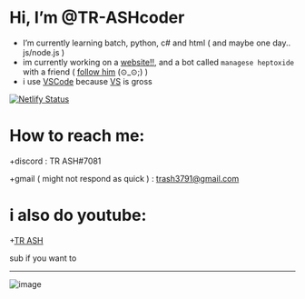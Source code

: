 # Hi, I’m @TR-ASHcoder
- I’m currently learning batch, python, c# and html ( and maybe one day.. js/node.js )
- im currently working on a [website!!](https://deznats.000webhostapp.com/), and a bot called `managese heptoxide` with a friend
( [follow him](https://github.com/ktehllama) (⊙_⊙;) ) 
- i use [VSCode](https://code.visualstudio.com/docs/?dv=win) because [VS](https://www.google.com/search?q=shit&sxsrf=ALiCzsa1b56wH9vLVv6gyemEGeZG3aZgyA:1655197336692&source=lnms&tbm=isch&sa=X&ved=2ahUKEwjUjaXKyqz4AhVI4nMBHS0DC1UQ_AUoAXoECAEQAw) is gross

[![Netlify Status](https://api.netlify.com/api/v1/badges/edd26f2b-e2fb-4849-8661-f8d540bd5f0e/deploy-status)](https://app.netlify.com/sites/catpft/deploys)

# How to reach me: 

+discord : TR ASH#7081

+gmail ( might not respond as quick ) : trash3791@gmail.com

# i also do youtube:

+[TR ASH](https://youtube.com/channel/UCnCUHqT1Jo_JDEtfS07g42g)

sub if you want to








____

![image](https://user-images.githubusercontent.com/90879002/173332865-a2bca0a3-3f7a-470a-bd9a-245bfe3d42b9.png)







